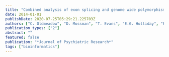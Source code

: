 ```yaml
---
title: "Combined analysis of exon splicing and genome wide polymorphism data predict schizophrenia risk loci"
date: 2014-01-01
publishDate: 2020-07-25T05:29:21.225703Z
authors: ["C. Oldmeadow", "D. Mossman", "T. Evans", "E.G. Holliday", "P.A. Tooney", "M.J. Cairns", "J. Wu", "V. Carr", "J.R. Attia", "R.J. Scott"]
publication_types: ["2"]
abstract: ""
featured: false
publication: "*Journal of Psychiatric Research*"
tags: ["bioinformatics"]
---
```


